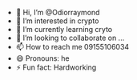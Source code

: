 - 👋 Hi, I’m @Odiorraymond
- 👀 I’m interested in crypto
- 🌱 I’m currently learning cryto
- 💞️ I’m looking to collaborate on ...
- 📫 How to reach me 09155106034
- 😄 Pronouns: he
- ⚡ Fun fact: Hardworking 

<!---
Odiorraymond/Odiorraymond is a ✨ special ✨ repository because its `README.md` (this file) appears on your GitHub profile.
You can click the Preview link to take a look at your changes.
--->
